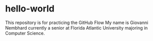 # hello-world
This repository is for practicing the GitHub Flow
My name is Giovanni Nembhard currently a senior at Florida Atlantic University majoring in Computer Science.
